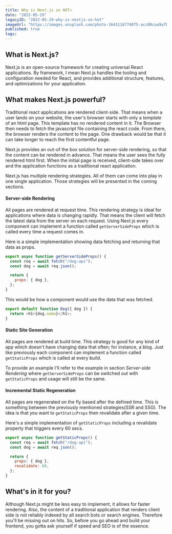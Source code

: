 ```yaml
---
title: Why is Next.js so HOT🔥
date: "2022-05-29"
legacyID: "2022-05-29-why-is-nextjs-so-hot"
imageUrl: "https://images.unsplash.com/photo-1643116774075-acc00caa9a7b?q=80&w=1470&auto=format&fit=crop&ixlib=rb-4.1.0&ixid=M3wxMjA3fDB8MHxwaG90by1wYWdlfHx8fGVufDB8fHx8fA%3D%3D"
published: true
tags:
---
```


## What is Next.js?

Next.js is an open-source framework for creating universal React applications. By framework, I mean Next.js handles the tooling and configuration needed for React, and provides additional structure, features, and optimizations for your application.

## What makes Next.js powerful?

Traditional react applications are rendered client-side. That means when a user lands on your website, the user's browser starts with only a _template_ of an html page. This template has no rendered content in it. The Browser then needs to fetch the javascript file containing the react code. From there, the browser renders the content to the page. One drawback would be that it can take longer to reach the first contentful page.

Next.js provides an out-of the box solution for server-side rendering, so that the content can be rendered in advance. That means the user sees the fully rendered html first. When the initial page is received, client-side takes over and the application functions as a traditional react application.

Next.js has multiple rendering strategies. All of them can come into play in one single application. Those strategies will be presented in the coming sections.

#### Server-side Rendering

All pages are rendered at request time. This rendering strategy is ideal for applications where data is changing rapidly. That means the client will fetch the latest data from the server on each request. Using Next.js every component can implement a function called `getServerSideProps` which is called every time a request comes in.

Here is a simple implementation showing data fetching and returning that data as props.

```js
export async function getServerSideProps() {
  const req = await fetch("/dog-api");
  const dog = await req.json();

  return {
    props: { dog },
  };
}
```

This would be how a component would use the data that was fetched.

```js
export default function Dog({ dog }) {
  return <h1>{dog.name}</h1>;
}
```

#### Static Site Generation

All pages are rendered at build time. This strategy is good for any kind of app which doesn't have changing data that often; for instance, a blog. Just like previously each component can implement a function called `getStaticProps` which is called at every build.

To provide an example I'll refer to the example in section _Server-side Rendering_ where `getServerSideProps` can be switched out with `getStaticProps` and usage will still be the same.

#### Incremental Static Regeneration

All pages are regenerated on the fly based after the defined time. This is something between the previously mentioned strategies(SSR and SSG). The idea is that you want to `getStaticProps` then revalidate after a given time.

Here's a simple implementation of `getStaticProps` including a revalidate property that triggers every 60 secs.

```js
export async function getStaticProps() {
  const req = await fetch("/dog-api");
  const dog = await req.json();

  return {
    props: { dog },
    revalidate: 60,
  };
}
```

## What's in it for you?

Although Next.js might be less easy to implement, it allows for faster rendering. Also, the content of a traditional application that renders client side is not reliably indexed by all search bots or search engines. Therefore you'll be missing out on hits. So, before you go ahead and build your frontend, you gotta ask yourself if speed and SEO is of the essence.
